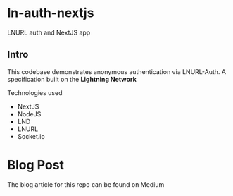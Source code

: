 # ln-auth-nextjs
LNURL auth and NextJS app

## Intro
This codebase demonstrates anonymous authentication via LNURL-Auth. A specification built on the **Lightning Network**

Technologies used

* NextJS
* NodeJS
* LND
* LNURL
* Socket.io

# Blog Post
The blog article for this repo can be found on Medium
